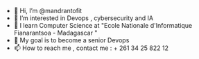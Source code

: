 - 👋 Hi, I’m @mandrantofit
- 👀 I’m interested in Devops , cybersecurity and IA
- 🌱 I learn Computer Science at "Ecole Nationale d'Informatique Fianarantsoa - Madagascar "
- 💞️ My goal is to become a senior Devops
- 📫 How to reach me , contact me : + 261 34 25 822 12

<!---
mandrantofit/mandrantofit is a ✨ special ✨ repository because its `README.md` (this file) appears on your GitHub profile.
You can click the Preview link to take a look at your changes.
--->
